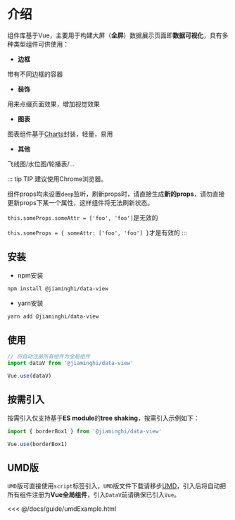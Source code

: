 # 介绍

组件库基于Vue，主要用于构建大屏（**全屏**）数据展示页面即**数据可视化**，具有多种类型组件可供使用：

* **边框**

带有不同边框的容器

* **装饰**

用来点缀页面效果，增加视觉效果

* **图表**

图表组件基于[Charts](http://charts.jiaminghi.com)封装，轻量，易用

* **其他**

飞线图/水位图/轮播表/...

::: tip TIP
建议使用Chrome浏览器。

组件props均未设置`deep`监听，刷新props时，请直接生成**新的props**，请勿直接更新props下某一个属性，这样组件将无法刷新状态。

`this.someProps.someAttr = ['foo', 'foo']`是无效的

`this.someProps = { someAttr: ['foo', 'foo'] }`才是有效的
:::

## 安装

* npm安装

```sh
npm install @jiaminghi/data-view
```

* yarn安装
```sh
yarn add @jiaminghi/data-view
```

## 使用

```js
// 将自动注册所有组件为全局组件
import dataV from '@jiaminghi/data-view'

Vue.use(dataV)
```

## 按需引入

按需引入仅支持基于**ES module**的**tree shaking**，按需引入示例如下：

```js
import { borderBox1 } from '@jiaminghi/data-view'

Vue.use(borderBox1)
```

## UMD版

`UMD`版可直接使用`script`标签引入，`UMD`版文件下载请移步[UMD](https://github.com/jiaming743/DataV/tree/master/dist)，引入后将自动把所有组件注册为**Vue全局组件**，引入`DataV`前请确保已引入`Vue`。

<fold-box title="点击以展示/隐藏UMD版使用示例">
<<< @/docs/guide/umdExample.html
</fold-box>